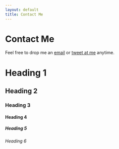 ```yaml
---
layout: default
title: Contact Me
---
```


# Contact Me

Feel free to drop me an [email](mailto:jan.knappe@tcd.ie) or [tweet at me](https://twitter.com/intent/tweet?via=JanKnappe) anytime.

# Heading 1
## Heading 2
### Heading 3
#### Heading 4
##### Heading 5
###### Heading 6

